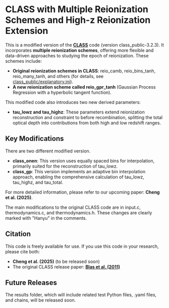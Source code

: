 # CLASS with Multiple Reionization Schemes and High-z Reionization Extension

This is a modified version of the [**CLASS**](https://github.com/lesgourg/class_public#) code (version class_public-3.2.3). It incorporates **multiple reionization schemes**, offering more flexible and data-driven approaches to studying the epoch of reionization. These schemes include:

* **Original reionization schemes in CLASS**: reio_camb, reio_bins_tanh, reio_many_tanh, and others (for details, see [class_public/explanatory.ini](https://github.com/lesgourg/class_public/blob/master/explanatory.ini)).
* **A new reionization scheme called reio_gpr_tanh** (Gaussian Process Regression with a hyperbolic tangent function).

This modified code also introduces two new derived parameters:
* **tau_lowz and tau_highz**: These parameters extend reionization reconstruction and constraint to before recombination, splitting the total optical depth into contributions from both high and low redshift ranges.

## Key Modifications
There are two different modified version. 
* **class_onen**: This version uses equally spaced bins for interpolation, primarily suited for the reconstruction of tau_lowz.
* **class_gp**: This version implements an adaptive bin interpolation approach, enabling the comprehensive calculation of tau_lowz, tau_highz, and tau_total.

For more detailed information, please refer to our upcoming paper: **Cheng et al. (2025)**.

The main modifications to the original CLASS code are in input.c, thermodynamics.c, and thermodynamics.h. These changes are clearly marked with "Hanyu" in the comments.

## Citation

This code is freely available for use. If you use this code in your research, please cite both:
* **Cheng et al. (2025)** (to be released soon)
* The original CLASS release paper: [**Blas et al. (2011)**](https://arxiv.org/abs/1104.2933)

## Future Releases

The results folder, which will include related test Python files, .yaml files, and chains, will be released soon.

